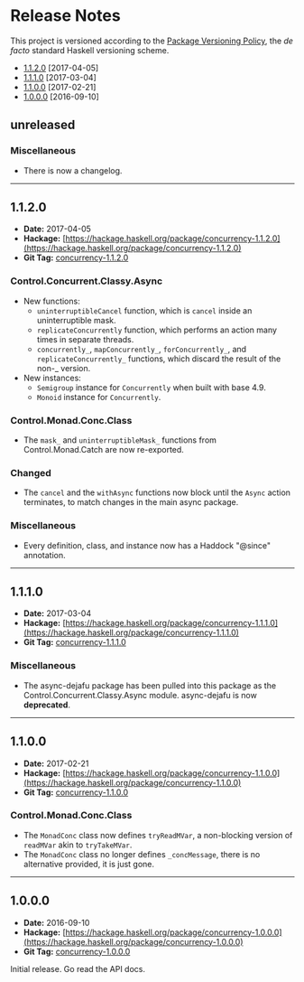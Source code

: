Release Notes
=============

This project is versioned according to the [Package Versioning Policy](https://pvp.haskell.org), the
*de facto* standard Haskell versioning scheme.

- [1.1.2.0](#1.1.2.0) [2017-04-05]
- [1.1.1.0](#1.1.1.0) [2017-03-04]
- [1.1.0.0](#1.1.0.0) [2017-02-21]
- [1.0.0.0](#1.0.0.0) [2016-09-10]


unreleased
----------

### Miscellaneous

- There is now a changelog.


---------------------------------------------------------------------------------------------------


1.1.2.0
-------

- **Date:** 2017-04-05
- **Hackage:** [https://hackage.haskell.org/package/concurrency-1.1.2.0](https://hackage.haskell.org/package/concurrency-1.1.2.0)
- **Git Tag:** [concurrency-1.1.2.0](https://github.com/barrucadu/dejafu/releases/tag/concurrency-1.1.2.0)

### Control.Concurrent.Classy.Async

- New functions:
    - `uninterruptibleCancel` function, which is `cancel` inside an
      uninterruptible mask.
    - `replicateConcurrently` function, which performs an action many
      times in separate threads.
    - `concurrently_`, `mapConcurrently_`, `forConcurrently_`, and
      `replicateConcurrently_` functions, which discard the result of
      the non-_ version.
- New instances:
    - `Semigroup` instance for `Concurrently` when built with base 4.9.
    - `Monoid` instance for `Concurrently`.

### Control.Monad.Conc.Class

- The `mask_` and `uninterruptibleMask_` functions from Control.Monad.Catch are now re-exported.

### Changed

- The `cancel` and the `withAsync` functions now block until the `Async` action terminates, to match
  changes in the main async package.

### Miscellaneous

- Every definition, class, and instance now has a Haddock "@since" annotation.


---------------------------------------------------------------------------------------------------


1.1.1.0
-------

- **Date:** 2017-03-04
- **Hackage:** [https://hackage.haskell.org/package/concurrency-1.1.1.0](https://hackage.haskell.org/package/concurrency-1.1.1.0)
- **Git Tag:** [concurrency-1.1.1.0](https://github.com/barrucadu/dejafu/releases/tag/concurrency-1.1.1.0)

### Miscellaneous

- The async-dejafu package has been pulled into this package as the Control.Concurrent.Classy.Async
  module. async-dejafu is now __deprecated__.


---------------------------------------------------------------------------------------------------


1.1.0.0
-------

- **Date:** 2017-02-21
- **Hackage:** [https://hackage.haskell.org/package/concurrency-1.1.0.0](https://hackage.haskell.org/package/concurrency-1.1.0.0)
- **Git Tag:** [concurrency-1.1.0.0](https://github.com/barrucadu/dejafu/releases/tag/concurrency-1.1.0.0)

### Control.Monad.Conc.Class

- The `MonadConc` class now defines `tryReadMVar`, a non-blocking version of `readMVar` akin to
  `tryTakeMVar`.
- The `MonadConc` class no longer defines `_concMessage`, there is no alternative provided, it is
  just gone.


---------------------------------------------------------------------------------------------------


1.0.0.0
-------

- **Date:** 2016-09-10
- **Hackage:** [https://hackage.haskell.org/package/concurrency-1.0.0.0](https://hackage.haskell.org/package/concurrency-1.0.0.0)
- **Git Tag:** [concurrency-1.0.0.0](https://github.com/barrucadu/dejafu/releases/tag/concurrency-1.0.0.0)

Initial release. Go read the API docs.
